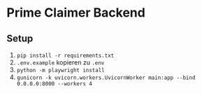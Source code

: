 # Prime Claimer Backend

## Setup

1. `pip install -r requirements.txt`
2. `.env.example` kopieren zu `.env`
3. `python -m playwright install`
4. `gunicorn -k uvicorn.workers.UvicornWorker main:app --bind 0.0.0.0:8000 --workers 4`
